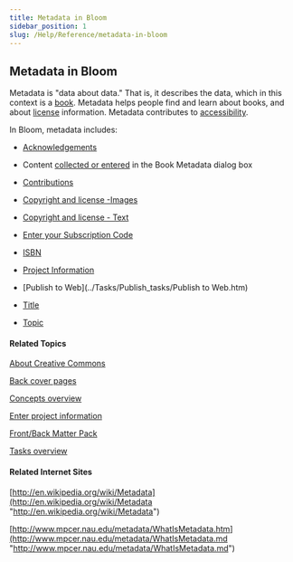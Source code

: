 ```yaml
---
title: Metadata in Bloom
sidebar_position: 1
slug: /Help/Reference/metadata-in-bloom
---
```


## Metadata in Bloom

Metadata is "data about data." That is, it describes the data, which in this context is a [book](Book.md). Metadata helps people find and learn about books, and about [license](../User_Interface/Dialog_boxes/Copyright_License_dialog_box_Text.md) information. Metadata contributes to [accessibility](../Tasks/Publish_tasks/Accessibility.md).

In Bloom, metadata includes:

-   [Acknowledgements](Acknowledgements.md)
    
-   Content [collected or entered](../User_Interface/Dialog_boxes/Book_Metadata_dialog_box.md) in the Book Metadata dialog box
    
-   [Contributions](Contributions.md)
    
-   [Copyright and license -Images](../User_Interface/Dialog_boxes/Copyright_License_dialog_box_Images.md)
    
-   [Copyright and license - Text](../User_Interface/Dialog_boxes/Copyright_License_dialog_box_Text.md)
    
-   [Enter your Subscription Code](../Tasks/Basic_tasks/Enter_Subscription_Code.md)
    
-   [ISBN](ISBN.md)
    
-   [Project Information](Project_Information.md)
    
-   [Publish to Web](../Tasks/Publish_tasks/Publish to Web.htm)
    
-   [Title](Title_Page.md)
    
-   [Topic](../User_Interface/Dialog_boxes/Topics_dialog_box.md)
    

#### Related Topics

[About Creative Commons](About_Creative_Commons.md)

[Back cover pages](Back_cover_pages.md)

[Concepts overview](Concepts_overview.md)

[Enter project information](../Tasks/Basic_tasks/Enter_project_information.md)

[Front/Back Matter Pack](Front_Back_Matter_Pack.md)

[Tasks overview](../Tasks/Tasks_overview.md)

#### Related Internet Sites

[http://en.wikipedia.org/wiki/Metadata](http://en.wikipedia.org/wiki/Metadata "http://en.wikipedia.org/wiki/Metadata")

[http://www.mpcer.nau.edu/metadata/WhatIsMetadata.htm](http://www.mpcer.nau.edu/metadata/WhatIsMetadata.md "http://www.mpcer.nau.edu/metadata/WhatIsMetadata.md")